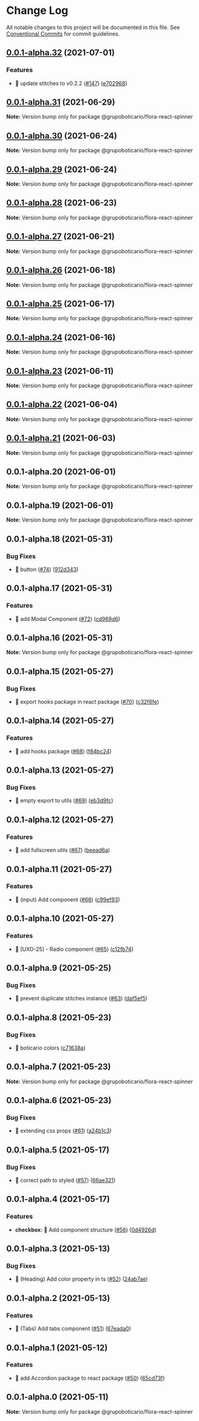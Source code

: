 # Change Log

All notable changes to this project will be documented in this file.
See [Conventional Commits](https://conventionalcommits.org) for commit guidelines.

## [0.0.1-alpha.32](https://github.com/grupoboticario/flora/compare/@grupoboticario/flora-react-spinner@0.0.1-alpha.31...@grupoboticario/flora-react-spinner@0.0.1-alpha.32) (2021-07-01)


### Features

* 🎸 update stitches to v0.2.2 ([#147](https://github.com/grupoboticario/flora/issues/147)) ([e702968](https://github.com/grupoboticario/flora/commit/e702968e71224d4b726ec1226b08a6d3fa4c3c59))





## [0.0.1-alpha.31](https://github.com/grupoboticario/flora/compare/@grupoboticario/flora-react-spinner@0.0.1-alpha.30...@grupoboticario/flora-react-spinner@0.0.1-alpha.31) (2021-06-29)

**Note:** Version bump only for package @grupoboticario/flora-react-spinner





## [0.0.1-alpha.30](https://github.com/grupoboticario/flora/compare/@grupoboticario/flora-react-spinner@0.0.1-alpha.29...@grupoboticario/flora-react-spinner@0.0.1-alpha.30) (2021-06-24)

**Note:** Version bump only for package @grupoboticario/flora-react-spinner





## [0.0.1-alpha.29](https://github.com/grupoboticario/flora/compare/@grupoboticario/flora-react-spinner@0.0.1-alpha.28...@grupoboticario/flora-react-spinner@0.0.1-alpha.29) (2021-06-24)

**Note:** Version bump only for package @grupoboticario/flora-react-spinner





## [0.0.1-alpha.28](https://github.com/grupoboticario/flora/compare/@grupoboticario/flora-react-spinner@0.0.1-alpha.27...@grupoboticario/flora-react-spinner@0.0.1-alpha.28) (2021-06-23)

**Note:** Version bump only for package @grupoboticario/flora-react-spinner





## [0.0.1-alpha.27](https://github.com/grupoboticario/flora/compare/@grupoboticario/flora-react-spinner@0.0.1-alpha.26...@grupoboticario/flora-react-spinner@0.0.1-alpha.27) (2021-06-21)

**Note:** Version bump only for package @grupoboticario/flora-react-spinner





## [0.0.1-alpha.26](https://github.com/grupoboticario/flora/compare/@grupoboticario/flora-react-spinner@0.0.1-alpha.25...@grupoboticario/flora-react-spinner@0.0.1-alpha.26) (2021-06-18)

**Note:** Version bump only for package @grupoboticario/flora-react-spinner





## [0.0.1-alpha.25](https://github.com/grupoboticario/flora/compare/@grupoboticario/flora-react-spinner@0.0.1-alpha.24...@grupoboticario/flora-react-spinner@0.0.1-alpha.25) (2021-06-17)

**Note:** Version bump only for package @grupoboticario/flora-react-spinner





## [0.0.1-alpha.24](https://github.com/grupoboticario/flora/compare/@grupoboticario/flora-react-spinner@0.0.1-alpha.23...@grupoboticario/flora-react-spinner@0.0.1-alpha.24) (2021-06-16)

**Note:** Version bump only for package @grupoboticario/flora-react-spinner





## [0.0.1-alpha.23](https://github.com/grupoboticario/flora/compare/@grupoboticario/flora-react-spinner@0.0.1-alpha.22...@grupoboticario/flora-react-spinner@0.0.1-alpha.23) (2021-06-11)

**Note:** Version bump only for package @grupoboticario/flora-react-spinner





## [0.0.1-alpha.22](https://github.com/grupoboticario/flora/compare/@grupoboticario/flora-react-spinner@0.0.1-alpha.21...@grupoboticario/flora-react-spinner@0.0.1-alpha.22) (2021-06-04)

**Note:** Version bump only for package @grupoboticario/flora-react-spinner





## [0.0.1-alpha.21](https://github.com/grupoboticario/flora/compare/@grupoboticario/flora-react-spinner@0.0.1-alpha.20...@grupoboticario/flora-react-spinner@0.0.1-alpha.21) (2021-06-03)

**Note:** Version bump only for package @grupoboticario/flora-react-spinner





## 0.0.1-alpha.20 (2021-06-01)

**Note:** Version bump only for package @grupoboticario/flora-react-spinner





## 0.0.1-alpha.19 (2021-06-01)

**Note:** Version bump only for package @grupoboticario/flora-react-spinner





## 0.0.1-alpha.18 (2021-05-31)


### Bug Fixes

* 🐛 button ([#74](https://github.com/grupoboticario/flora/issues/74)) ([912d343](https://github.com/grupoboticario/flora/commit/912d3431f53b0c5bc50bc83f912f3e3b83368953))





## 0.0.1-alpha.17 (2021-05-31)


### Features

* 🎸 add Modal Component ([#72](https://github.com/grupoboticario/flora/issues/72)) ([cd969d6](https://github.com/grupoboticario/flora/commit/cd969d648c41fa2080c4f7ce3b46ad035adf563a))





## 0.0.1-alpha.16 (2021-05-31)

**Note:** Version bump only for package @grupoboticario/flora-react-spinner





## 0.0.1-alpha.15 (2021-05-27)


### Bug Fixes

* 🐛 export hooks package in react package ([#70](https://github.com/grupoboticario/flora/issues/70)) ([c32f6fe](https://github.com/grupoboticario/flora/commit/c32f6fe2d18187aa01010563a9c913e9f0c23a8c))





## 0.0.1-alpha.14 (2021-05-27)


### Features

* 🎸 add hooks package ([#68](https://github.com/grupoboticario/flora/issues/68)) ([f84bc24](https://github.com/grupoboticario/flora/commit/f84bc24b0f60dfa8a0d7ca1f0c4b1f5944515d54))





## 0.0.1-alpha.13 (2021-05-27)


### Bug Fixes

* 🐛 empty export to utils ([#69](https://github.com/grupoboticario/flora/issues/69)) ([eb3d9fc](https://github.com/grupoboticario/flora/commit/eb3d9fca29a622618f8b7a707a9e885fe283afd6))





## 0.0.1-alpha.12 (2021-05-27)


### Features

* 🎸 add fullscreen utils ([#67](https://github.com/grupoboticario/flora/issues/67)) ([beead6a](https://github.com/grupoboticario/flora/commit/beead6af3012f6056d76ca928548ff01d65baed5))





## 0.0.1-alpha.11 (2021-05-27)


### Features

* 🎸 (input) Add component ([#66](https://github.com/grupoboticario/flora/issues/66)) ([c99ef93](https://github.com/grupoboticario/flora/commit/c99ef931654c29d679760e467411ce281f726652))





## 0.0.1-alpha.10 (2021-05-27)


### Features

* 🎸 [UXO-25] - Radio component ([#65](https://github.com/grupoboticario/flora/issues/65)) ([c12fb74](https://github.com/grupoboticario/flora/commit/c12fb749be5533218f401c12b8e5b2133ae41c25))





## 0.0.1-alpha.9 (2021-05-25)


### Bug Fixes

* 🐛 prevent duplicate stitches instance ([#63](https://github.com/grupoboticario/flora/issues/63)) ([daf5ef5](https://github.com/grupoboticario/flora/commit/daf5ef5a533f5c741c1f426249ef89126d432772))





## 0.0.1-alpha.8 (2021-05-23)


### Bug Fixes

* 🐛 boticario colors ([c71638a](https://github.com/grupoboticario/flora/commit/c71638a45c18491ac80bd27fb9c180f84513829a))





## 0.0.1-alpha.7 (2021-05-23)

**Note:** Version bump only for package @grupoboticario/flora-react-spinner





## 0.0.1-alpha.6 (2021-05-23)


### Bug Fixes

* 🐛 extending css props ([#61](https://github.com/grupoboticario/flora/issues/61)) ([a24b1c3](https://github.com/grupoboticario/flora/commit/a24b1c369a31180645f1d3af0b544babd84bacf5))





## 0.0.1-alpha.5 (2021-05-17)


### Bug Fixes

* 🐛 correct path to styled ([#57](https://github.com/grupoboticario/flora/issues/57)) ([66ae321](https://github.com/grupoboticario/flora/commit/66ae321abf3fef2600bba84858a3c223464bd1d7))





## 0.0.1-alpha.4 (2021-05-17)


### Features

* **checkbox:** 🎸 Add component structure ([#56](https://github.com/grupoboticario/flora/issues/56)) ([0d4926d](https://github.com/grupoboticario/flora/commit/0d4926de89bc3c84fe7681da480273658679409c))





## 0.0.1-alpha.3 (2021-05-13)


### Bug Fixes

* 🐛 (Heading) Add color property in ts ([#52](https://github.com/grupoboticario/flora/issues/52)) ([24ab7ae](https://github.com/grupoboticario/flora/commit/24ab7aed2e903f6a0a500591e850d36487000419))





## 0.0.1-alpha.2 (2021-05-13)


### Features

* 🎸 (Tabs) Add tabs component ([#51](https://github.com/grupoboticario/flora/issues/51)) ([67eada0](https://github.com/grupoboticario/flora/commit/67eada0bd16503b8c572e8ff390827e389d5de95))





## 0.0.1-alpha.1 (2021-05-12)


### Features

* 🎸 add Accordion package to react package ([#50](https://github.com/grupoboticario/flora/issues/50)) ([65cd73f](https://github.com/grupoboticario/flora/commit/65cd73f968494a8c5c8f618877b980f9ce768e83))





## 0.0.1-alpha.0 (2021-05-11)

**Note:** Version bump only for package @grupoboticario/flora-react-spinner
